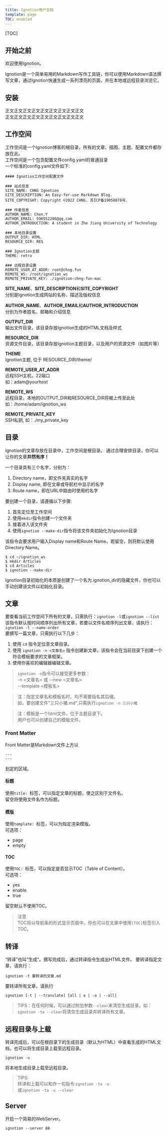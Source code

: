 ```yaml
---
title: Ignotion用户文档
template: page
TOC: enabled
---
```

[TOC]

## 开始之前

欢迎使用Ignotion。

Ignotion是一个简单易用的Markdown写作工具链，你可以使用Markdown语法撰写文章，通过Ignotion快速生成一系列漂亮的页面，并在本地或远程目录浏览它。

## 安装

正文正文正文正文正文正文正文正文正文  
正文正文正文正文正文正文正文正文正文

## 工作空间

工作空间是一个Ignotion博客的根目录，所有的文章、插图、主题、配置文件都存放在此。  
工作空间是一个包含配置文件config.yaml的普通目录  
一个标准的config.yaml文件如下:

```
#### Ignotion工作空间配置文件

### 站点信息
SITE_NAME: CHNG Ignotion
SITE_DESCRIPTION: An Easy-for-use Markdown Blog.
SITE_COPYRIGHT: Copyright ©2022 CHNG. 苏ICP备19058878号.

### 作者信息
AUTHOR_NAME: Chen.Y
AUTHOR_EMAIL: 596552206@qq.com
AUTHOR_INTRODUCTION: A student in Zhe Jiang University of Technology

### 本地目录设置
OUTPUT_DIR: HTML
RESOURCE_DIR: RES

### Ignotion主题
THEME: retro

### 远程目录设置
REMOTE_USER_AT_ADDR: root@chng.fun
REMOTE_WS: /root/ignotion_ws
REMOTE_PRIVATE_KEY: ./ignotion-chng-fun-mac
```

**SITE_NAME**、**SITE_DESCRIPTION**和**SITE_COPYRIGHT**  
分别是Ignotion生成网站的名称、描述及版权信息

**AUTHOR_NAME**、**AUTHOR_EMAIL**和**AUTHOR_INTRODUCTION**  
分别为作者姓名、邮箱和介绍信息

**OUTPUT_DIR**  
输出文件目录，该目录存放Ignotion生成的HTML文档及样式

**RESOURCE_DIR**  
资源文件目录，该目录存放Ignotion主题目录，以及用户的资源文件（如图片等）

**THEME**  
Ignotion主题, 位于 RESOURCE_DIR/theme/

**REMOTE_USER_AT_ADDR**  
远程SSH主机，22端口  
如：adam@yourhost

**REMOTE_WS**  
远程目录，本地的OUTPUT_DIR和RESOURCE_DIR将被上传至此处 
如：/home/adam/ignotion_ws

**REMOTE_PRIVATE_KEY**  
SSH私钥, 如：./my_private_key


## 目录

Ignotion的文章存放在目录中，工作空间是根目录。 
通过合理安排目录，你可以让你的文章**井然有序！**

一个目录具有三个名字，分别为：  

1. Directory name，即文件夹真实的名字
2. Display name, 即在文章或导航栏中显示的名字
3. Route name，即在URL中路由时使用的名字

要创建一个目录，请遵循以下步骤:  
1. 首先定位至工作空间  
2. 使用`mkdir`指令创建一个文件夹    
3. 接着进入该文件夹  
4. 使用`ignotion --make-dir`指令将该文件夹初始化为Ignotion目录  

该指令会要求用户输入Display name和Route Name，若留空，则将默认使用Directory Name。

```
$ cd ~/ignotion_ws
$ mkdir Articles
$ cd Articles
$ ignotion --make-dir
```

Ignotion目录初始化的本质是创建了一个名为.ignotion_dir的隐藏文件，你也可以手动创建该文件以初始化目录。

## 文章

要查看当前工作空间下所有的文章，只需执行：`ignotion -l`或`ignotion --list`  
该指令默认按时间顺序列出所有文章，若要以文件名顺序列出文章，请执行：`ignotion -l --name-order`  
要撰写一篇文章，只需执行以下几步：

1. 使用 `cd` 指令定位至文章目录。
2. 使用 `ignotion -n <文章名>` 指令创建新文章，该指令会在当前目录下创建一个符合模板要求的文章框架。
3. 使用你喜欢的编辑器编辑文章。

> `ignotion -n`指令可以接受更多参数：  
-n <文章名> 或 --new <文章名>  
--template <模板名>

> 注：指定文章名和模板名时，均不需要指名其后缀。  
如，要创建文件"三只小猪.md",只需执行`ignotion -n 三只小猪`

> 注：模板是一个html文件，位于主题目录下。  
用户也可以创建自己的模版文件。 

### Front Matter

Front Matter是Markdown文件上方以

```
---
---
```
划定的区域。

#### 标题

使用`title: `标签，可以指定文章的标题，使之区别于文件名。  
留空将使用文件名作为标题。

#### 模版

使用`template: `标签，可以为指定渲染模版。  
可选项：

- page
- empty

#### TOC

使用`TOC: `标签，可以指定是否显示TOC（Table of Content）。  
可选项：

- yes
- enable
- true

留空默认不使用TOC。  

> 注意  
TOC将以导航条的形式显示页面中，你也可以在文章中使用`[TOC]`标签引入TOC。


## 转译

“转译”也叫“生成”。撰写完成后，通过转译指令生成出HTML文件。 
要转译指定文章，请执行：

```
ignotion -t 要转译的文章.md
```

要转译所有文章，请执行

```
ignotion [-t | --translate] [all | a | -a | --all]
```

> TIPS：在任何时候，可以通过附加参数`--clear`来清空生成目录。如：`ignotion -ta --clear`将清空生成目录并转译所有文章。

## 远程目录与上载

转译完成后，可以在根目录下的生成目录（默认为HTML）中查看生成的HTML文档，也可以将生成目录上载至远程目录。

```
ignotion -u
```
将本地生成目录上载至远程目录。

> TIPS:  
转译和上载可以和作一句指令:`ignotion -ta -u`  
或`ignotion -ta -u --clear`

## Server

开启一个简易的WebServer。

```
ignotion --server 88
```
